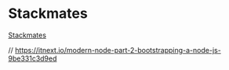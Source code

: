 # Stackmates

[Stackmates](https://www.npmjs.com/package/@stackmates/common)

// https://itnext.io/modern-node-part-2-bootstrapping-a-node-js-9be331c3d9ed
